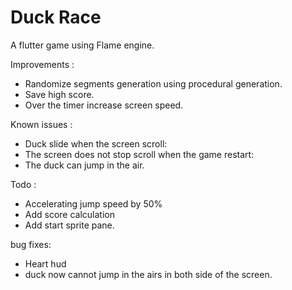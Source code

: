 # Duck Race 

A flutter game using Flame engine.

Improvements : 
- Randomize segments generation using procedural generation. 
- Save high score.
- Over the timer increase screen speed.

Known issues : 
- Duck slide when the screen scroll: 
- The screen does not stop scroll when the game restart:
- The duck can jump in the air. 

Todo :
- Accelerating jump speed by 50%
- Add score calculation 
- Add start sprite pane. 

bug fixes: 
- Heart hud
- duck now cannot jump in the airs in both side of the screen. 
